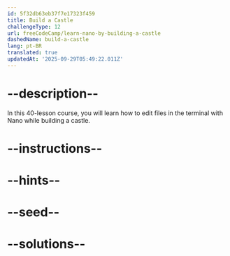 ```yaml
---
id: 5f32db63eb37f7e17323f459
title: Build a Castle
challengeType: 12
url: freeCodeCamp/learn-nano-by-building-a-castle
dashedName: build-a-castle
lang: pt-BR
translated: true
updatedAt: '2025-09-29T05:49:22.011Z'
---
```


# --description--

In this 40-lesson course, you will learn how to edit files in the terminal with Nano while building a castle.

# --instructions--

# --hints--

# --seed--

# --solutions--
